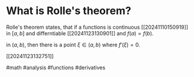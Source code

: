 # What is Rolle's theorem? 
Rolle's theorem states, that if a functions is continuous [[20241110150919]] in $[a,b]$ and differntiable [[20241123130901]] and $f(a)=f(b)$.

in $(a,b)$, then there is a point $\xi \in (a,b)$ where $f'(\xi)=0$. 

[[20241123132751]]

#math #analysis #functions #derivatives